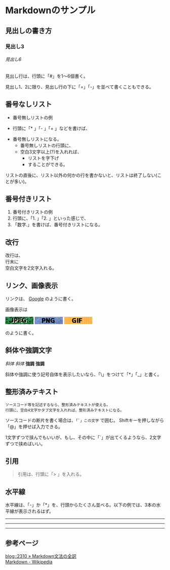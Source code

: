 Markdownのサンプル
==================

見出しの書き方
--------------

### 見出し3

###### 見出し6

見出し行は、行頭に「#」を1～6個書く。

見出し1、2に限り、見出し行の下に「=」「-」を並べて書くこともできる。

番号なしリスト
--------------

* 番号無しリストの例
- 行頭に「* 」「- 」「+ 」などを書けば、
+ 番号無しリストになる。
   - 番号無しリストの行頭に、
   - 空白3文字以上(?)を入れれば、
      * リストを字下げ
      * することができる。

リストの直後に、リスト以外の何かの行を書かないと、リストは終了しない(ことが多い)。

番号付きリスト
--------------

1. 番号付きリストの例
2. 行頭に、「1. 」「2. 」といった感じで、
3. 「数字.」を書けば、番号付きリストになる。


改行
----

改行は、  
行末に  
空白文字を2文字入れる。


リンク、画像表示
----------------

リンクは、
[Google](http://www.google.com/)
のように書く。

画像表示は

![画像の代替テキスト](./sample.jpg)
![画像の代替テキスト](./sample.png)
![画像の代替テキスト](./sample.gif)

のように書く。


斜体や強調文字
--------------

*斜体* _斜体_ **強調** __強調__

斜体や強調に使う記号自体を表示したいなら、「\」をつけて「\*」「\_」と書く。


整形済みテキスト
----------------

    ソースコード等を記述するなら、整形済みテキストが使える。
    行頭に、空白4文字かタブ文字を入れれば、整形済みテキストになる。

ソースコードの断片を書く場合は、`` 「`」この文字 `` で囲む。
Shiftキーを押しながら「@」を押せば入力できる。

1文字ずつで挟んでもいいが、もし、その中に「`」が出てくるようなら、2文字ずつで挟めばいい。


引用
----

> 引用は、行頭に「> 」を入れる。


水平線
------

水平線は、「-」か「*」を、行頭からたくさん並べる。以下の例では、3本の水平線が表示されるはず。

--------------------

- - - 

********

参考ページ
----------
  
[blog::2310 » Markdown文法の全訳](http://blog.2310.net/archives/6)  
[Markdown - Wikipedia](http://ja.wikipedia.org/wiki/Markdown)
